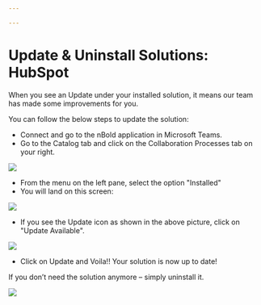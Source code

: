 ```yaml
---

---
```

# Update & Uninstall Solutions: HubSpot

When you see an Update under your installed solution, it means our team has made some improvements for you.

You can follow the below steps to update the solution:

* Connect and go to the nBold application in Microsoft Teams.
* Go to the Catalog tab and click on the Collaboration Processes tab on your right.

![](/media/screenshot-2022-11-07-at-15-52-01.png)

* From the menu on the left pane, select the option "Installed"
* You will land on this screen:

![](/media/screenshot-2022-11-07-at-15-57-14.png)

* If you see the Update icon as shown in the above picture, click on "Update Available".

![](/media/screenshot-2022-11-07-at-15-56-45.png)

* Click on Update and Voila!! Your solution is now up to date!

If you don’t need the solution anymore – simply uninstall it.

![](/media/screenshot-2022-11-07-at-15-57-01.png)